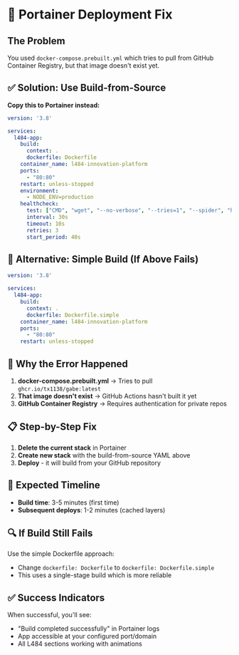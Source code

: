 # 🚨 Portainer Deployment Fix

## The Problem
You used `docker-compose.prebuilt.yml` which tries to pull from GitHub Container Registry, but that image doesn't exist yet.

## ✅ Solution: Use Build-from-Source

**Copy this to Portainer instead:**

```yaml
version: '3.8'

services:
  l484-app:
    build: 
      context: .
      dockerfile: Dockerfile
    container_name: l484-innovation-platform
    ports:
      - "80:80"
    restart: unless-stopped
    environment:
      - NODE_ENV=production
    healthcheck:
      test: ["CMD", "wget", "--no-verbose", "--tries=1", "--spider", "http://localhost/health", "||", "exit", "1"]
      interval: 30s
      timeout: 10s
      retries: 3
      start_period: 40s
```

## 🔄 Alternative: Simple Build (If Above Fails)

```yaml
version: '3.8'

services:
  l484-app:
    build: 
      context: .
      dockerfile: Dockerfile.simple
    container_name: l484-innovation-platform
    ports:
      - "80:80"
    restart: unless-stopped
```

## 🎯 Why the Error Happened

1. **docker-compose.prebuilt.yml** → Tries to pull `ghcr.io/tx1138/gabe:latest`
2. **That image doesn't exist** → GitHub Actions hasn't built it yet
3. **GitHub Container Registry** → Requires authentication for private repos

## 📋 Step-by-Step Fix

1. **Delete the current stack** in Portainer
2. **Create new stack** with the build-from-source YAML above
3. **Deploy** - it will build from your GitHub repository

## 🚀 Expected Timeline

- **Build time**: 3-5 minutes (first time)
- **Subsequent deploys**: 1-2 minutes (cached layers)

## 🔍 If Build Still Fails

Use the simple Dockerfile approach:
- Change `dockerfile: Dockerfile` to `dockerfile: Dockerfile.simple`
- This uses a single-stage build which is more reliable

## ✅ Success Indicators

When successful, you'll see:
- "Build completed successfully" in Portainer logs
- App accessible at your configured port/domain
- All L484 sections working with animations